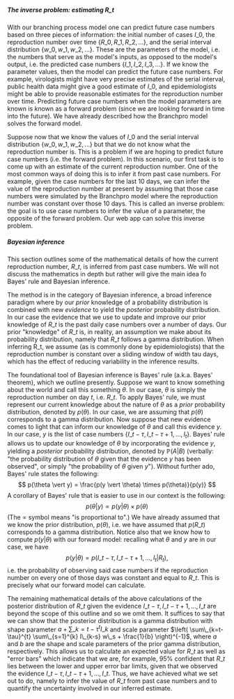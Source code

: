 ##### The inverse problem: estimating $R\_t$

With our branching process model one can predict future case numbers based on three pieces of information: the initial number of cases $I\_0$, the reproduction number over time $\{R\_0, R\_1, R\_2, ... \}$, and the serial interval distribution $\{w\_0, w\_1, w\_2, ... \}$. These are the parameters of the model, i.e. the numbers that serve as the model's inputs, as opposed to the model's output, i.e. the predicted case numbers $\{I\_1, I\_2, I\_3, ... \}$. If we know the parameter values, then the model can predict the future case numbers. For example, virologists might have very precise estimates of the serial interval, public health data might give a good estimate of $I\_0$, and epidemiologists might be able to provide reasonable estimates for the reproduction number over time. Predicting future case numbers when the model parameters are known is known as a forward problem (since we are looking forward in time into the future). We have already described how the Branchpro model solves the forward model.

Suppose now that we know the values of $I\_0$ and the serial interval distribution $\{w\_0, w\_1, w\_2, ... \}$ but that we do not know what the reproduction number is. This is a problem if we are hoping to predict future case numbers (i.e. the forward problem). In this scenario, our first task is to come up with an estimate of the current reproduction number. One of the most common ways of doing this is to infer it from past case numbers. For example, given the case numbers for the last 10 days, we can infer the value of the reproduction number at present by assuming that those case numbers were simulated by the Branchpro model where the reproduction number was constant over those 10 days. This is called an inverse problem: the goal is to use case numbers to infer the value of a parameter, the opposite of the forward problem. Our web app can solve this inverse problem.

##### Bayesian inference
This section outlines some of the mathematical details of how the current reproduction number, $R\_t$, is inferred from past case numbers. We will not discuss the mathematics in depth but rather will give the main idea fo Bayes' rule and Bayesian inference.

The method is in the category of Bayesian inference, a broad inference paradigm where by our *prior* knowledge of a probability distribution is combined with new *evidence* to yield the *posterior* probability distribution. In our case the evidence that we use to update and improve our prior knowledge of $R\_t$ is the past daily case numbers over a number of days. Our prior "knowledge" of $R\_t$ is, in reality, an assumption we make about its probability distribution, namely that $R\_t$ follows a gamma distribution. When inferring R_t, we assume (as is commonly done by epidemiologists) that the reproduction number is constant over a sliding window of width tau days, which has the effect of reducing variability in the inference results.

The foundational tool of Bayesian inference is Bayes' rule (a.k.a. Bayes' theorem), which we outline presently. Suppose we want to know something about the world and call this something $\theta$. In our case, $\theta$ is simply the reproduction number on day $t$, i.e. $R\_t$. To apply Bayes' rule, we must represent our current knowledge about the nature of $\theta$ as a *prior* probability distribution, denoted by $p(\theta)$. In our case, we are assuming that $p(\theta)$ corresponds to a gamma distribution. Now suppose that new evidence comes to light that can inform our knowledge of $\theta$ and call this evidence $y$. In our case, $y$ is the list of case numbers $\{I\_{t-\tau}, I\_{t-\tau+1}, ..., I_t \}$. Bayes' rule allows us to update our knowledge of $\theta$ by incorporating the evidence $y$, yielding a *posterior* probability distribution, denoted by $\mathbb{P}(A \vert B)$ (verbally: "the probability distribution of $\theta$ given that the evidence $y$ has been observed", or simply "the probability of $\theta$ given $y$"). Without further ado, Bayes' rule states the following:
$$
p(\theta \vert y) = \frac{p(y \vert \theta) \times p(\theta)}{p(y)}
$$
A corollary of Bayes' rule that is easier to use in our context is the following:
$$
p(\theta \vert y) \propto p(y \vert \theta) \times p(\theta)
$$
(The $\propto$ symbol means "is proportional to".) We have already assumed that we know the prior distribution, $p(\theta)$, i.e. we have assumed that $p(R\_t)$ corresponds to a gamma distribution. Notice also that we know how to compute $p(y \vert \theta)$ with our forward model: recalling what $\theta$ and $y$ are in our case, we have $$p(y \vert \theta) = p(I\_{t-\tau}, I\_{t-\tau+1}, ..., I_t \vert R_t),$$ i.e. the probability of observing said case numbers if the reproduction number on every one of those days was constant and equal to $R\_t$. This is precisely what our forward model can calculate.

The remaining mathematical details of the above calculations of the posterior distribution of $R\_t$ given the evidence $I\_{t-\tau}, I\_{t-\tau+1}, ..., I\_t$ are beyond the scope of this outline and so we omit them. It suffices to say that we can show that the posterior distribution is a gamma distribution with shape parameter $a + \sum\_{k=t-\tau}^{t} I\_k$ and scale parameter $\left( \sum\_{k=t-\tau}^{t} \sum\_{s=1}^{k} I\_{k-s} w\_s + \frac{1}{b} \right)^{-1}$, where $a$ and $b$ are the shape and scale parameters of the prior gamma distribution, respectively. This allows us to calculate an expected value for $R\_t$ as well as "error bars" which indicate that we are, for example, 95% confident that $R\_t$ lies between the lower and upper error bar limits, given that we observed the evidence $I\_{t-\tau}, I\_{t-\tau+1}, ..., I\_t$. Thus, we have achieved what we set out to do, namely to infer the value of $R\_t$ from past case numbers and to quantify the uncertainty involved in our inferred estimate.
